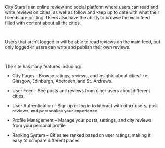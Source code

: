 City Stars is an online review and social platform where users can read and write reviews on cities, as well as follow and keep up to date with what their friends are posting. Users also have the ability to browse the main feed filled with content about all the cities.​

​

Users that aren't logged in will be able to read reviews on the main feed, but only logged-in users can write and publish their own reviews.​

​

The site has many features including:​

- City Pages – Browse ratings, reviews, and insights about cities like Glasgow, Edinburgh, Aberdeen, and St. Andrews.​

- User Feed – See posts and reviews from other users about different cities.​

- User Authentication – Sign up or log in to interact with other users, post reviews, and personalise your experience.​

- Profile Management – Manage your posts, settings, and city reviews from your personal profile.​

- Ranking System – Cities are ranked based on user ratings, making it easy to compare different places.​
